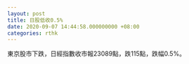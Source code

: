 ```yaml
---
layout: post
title: 日股低收0.5%
date: 2020-09-07 14:44:58.000000000 +08:00
categories: rthk
---
```


東京股市下跌，日經指數收市報23089點，跌115點，跌幅0.5%。
